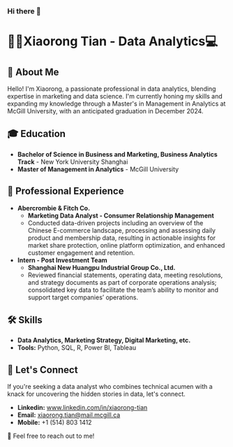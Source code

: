 ### Hi there 👋
# 🧑‍💼Xiaorong Tian - Data Analytics💻

## 🔎 About Me
Hello! I'm Xiaorong, a passionate professional in data analytics, blending expertise in marketing and data science. I'm currently honing my skills and expanding my knowledge through a Master's in Management in Analytics at McGill University, with an anticipated graduation in December 2024.

## 🎓 Education
- **Bachelor of Science in Business and Marketing, Business Analytics Track** - New York University Shanghai
- **Master of Management in Analytics** - McGill University

## 💼 Professional Experience
- **Abercrombie & Fitch Co.**
  - **Marketing Data Analyst - Consumer Relationship Management**
  - Conducted data-driven projects including an overview of the Chinese E-commerce landscape, processing and assessing daily product and membership data, resulting in actionable insights for market share protection, online platform optimization, and enhanced customer engagement and retention.
- **Intern - Post Investment Team**
  - **Shanghai New Huangpu Industrial Group Co., Ltd.**
  - Reviewed financial statements, operating data, meeting resolutions, and strategy documents as part of corporate operations analysis; consolidated key data to facilitate the team’s ability to monitor and support target companies’ operations.

## 🛠️ Skills
- **Data Analytics, Marketing Strategy, Digital Marketing, etc.**
- **Tools:** Python, SQL, R, Power BI, Tableau

## 📨 Let's Connect
If you're seeking a data analyst who combines technical acumen with a knack for uncovering the hidden stories in data, let's connect. 
  - **Linkedin:** www.linkedin.com/in/xiaorong-tian
  - **Email:** xiaorong.tian@mail.mcgill.ca
  - **Mobile:** +1 (514) 803 1412 

🤝 Feel free to reach out to me!

